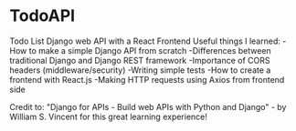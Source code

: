 # TodoAPI
Todo List Django web API with a React Frontend
Useful things I learned:
  -How to make a simple Django API from scratch
  -Differences between traditional Django and Django REST framework
  -Importance of CORS headers (middleware/security)
  -Writing simple tests
  -How to create a frontend with React.js
  -Making HTTP requests using Axios from frontend side
  


Credit to: "Django for APIs - Build web APIs with Python and Django" - by William S. Vincent for this great learning experience!
